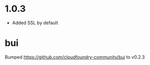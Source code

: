 # 1.0.3

* Added SSL by default
# bui
Bumped https://github.com/cloudfoundry-community/bui to v0.2.3
